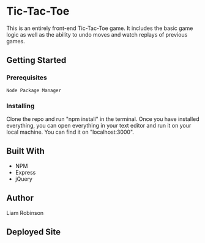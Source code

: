 # Tic-Tac-Toe

This is an entirely front-end Tic-Tac-Toe game. It includes the basic game logic as well as the ability to undo moves and watch replays of previous games.

## Getting Started

### Prerequisites

```
Node Package Manager
```

### Installing

Clone the repo and run "npm install" in the terminal. Once you have installed everything, you can open everything in your text editor and run it on your local machine. You can find it on "localhost:3000".

## Built With

* NPM
* Express
* jQuery

## Author

Liam Robinson

## Deployed Site

